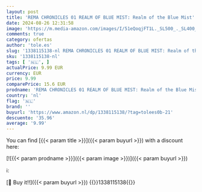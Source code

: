 ```yaml
---
layout: post
title: 'REMA CHRONICLES 01 REALM OF BLUE MIST: Realm of the Blue Mist'
date: 2024-08-26 12:31:58
image: 'https://m.media-amazon.com/images/I/51eQoqjFT1L._SL500_._SL400_.jpg'
comments: true
category: ofertas
author: 'tole.es'
slug: '1338115138-nl REMA CHRONICLES 01 REALM OF BLUE MIST: Realm of the Blue Mist'
sku: '1338115138-nl'
tags: [ '🇳🇱', ]
actualPrice: 9.99 EUR
currency: EUR
price: 9.99
comparePrice: 15.6 EUR
prodname: 'REMA CHRONICLES 01 REALM OF BLUE MIST: Realm of the Blue Mist'
country: 'nl'
flag: '🇳🇱'
brand: ''
buyurl: 'https://www.amazon.nl/dp/1338115138/?tag=tolees0b-21'
descuento: '35.96'
average: '9.99'
---
```


You can find [{{< param title >}}]({{< param buyurl >}}) with a discount here:

[![{{< param prodname >}}]({{< param image >}})]({{< param buyurl >}})

ℹ️:


[🛒 Buy it!!]({{< param buyurl >}})
{{<world>}}1338115138{{</world>}}

